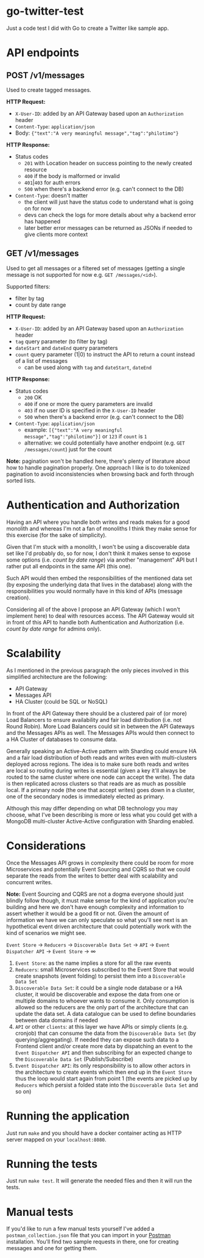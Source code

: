 # go-twitter-test

Just a code test I did with Go to create a Twitter like sample app.

# API endpoints

## POST /v1/messages

Used to create tagged messages.

**HTTP Request:**
* `X-User-ID`: added by an API Gateway based upon an `Authorization` header
* `Content-Type`: `application/json`
* Body: `{"text":"A very meaningful message","tag":"philotimo"}`

**HTTP Response:**
* Status codes
  * `201` with Location header on success pointing to the newly created resource
  * `400` if the body is malformed or invalid
  * `401`|`403` for auth errors
  * `500` when there's a backend error (e.g. can't connect to the DB)
* `Content-Type`: doesn't matter
  * the client will just have the status code to understand what is going on for now
  * devs can check the logs for more details about why a backend error has happened
  * later better error messages can be returned as JSONs if needed to give clients more context


## GET /v1/messages

Used to get all messages or a filtered set of messages (getting a single message is not supported for now
e.g. `GET /messages/<id>`).

Supported filters:
* filter by tag
* count by date range

**HTTP Request:**
* `X-User-ID`: added by an API Gateway based upon an `Authorization` header
* `tag` query parameter (to filter by tag)
* `dateStart` and `dateEnd` query parameters
* `count` query parameter (1|0) to instruct the API to return a count instead of a list of messages
  * can be used along with `tag` and `dateStart`, `dateEnd`

**HTTP Response:**
* Status codes
  * `200` OK
  * `400` if one or more the query parameters are invalid
  * `403` if no user ID is specified in the `X-User-ID` header
  * `500` when there's a backend error (e.g. can't connect to the DB)
* `Content-Type`: `application/json`
  * example: `[{"text":"A very meaningful message","tag":"philotimo"}]` or `123` if `count` is `1`
  * alternative: we could potentially have another endpoint (e.g. `GET /messages/count`) just for the count

**Note:** pagination won't be handled here, there's plenty of literature about how to handle pagination properly.
One approach I like is to do tokenized pagination to avoid inconsistencies when browsing back and forth through 
sorted lists.

# Authentication and Authorization

Having an API where you handle both writes and reads makes for a good monolith and whereas I'm not a fan of
monoliths I think they make sense for this exercise (for the sake of simplicity).

Given that I'm stuck with a monolith, I won't be using a discoverable data set like I'd probably do, so for now,
I don't think it makes sense to expose some options (i.e. *count by date range*) via another "management" API but I 
rather put all endpoints in the same API (this one).

Such API would then embed the responsibilities of the mentioned data set (by exposing the underlying data that
lives in the database) along with the responsibilities you would normally have in this kind of APIs
(message creation).

Considering all of the above I propose an API Gateway (which I won't implement here) to deal with resources access.
The API Gateway would sit in front of this API to handle both Authentication and Authorization 
(i.e. *count by date range* for admins only).

# Scalability

As I mentioned in the previous paragraph the only pieces involved in this simplified architecture are the following:

* API Gateway
* Messages API
* HA Cluster (could be SQL or NoSQL)

In front of the API Gateway there should be a clustered pair of (or more) Load Balancers to ensure availability
and fair load distribution (i.e. not Round Robin). More Load Balancers could sit in between the API Gateways and
the Messages APIs as well. The Messages APIs would then connect to a HA Cluster of databases to consume data.

Generally speaking an Active-Active pattern with Sharding could ensure HA and a fair load distribution of both reads and
writes even with multi-clusters deployed across regions. The idea is to make sure both reads and writes are local so
routing during writes is essential (given a key it'll always be routed to the same cluster where one node can accept
the write). The data is then replicated across clusters so that reads are as much as possible local.
If a primary node (the one that accept writes) goes down in a cluster, one of the secondary nodes is immediately elected
as primary.

Although this may differ depending on what DB technology you may choose, what I've been describing is more or less
what you could get with a MongoDB multi-cluster Active-Active configuration with Sharding enabled.

# Considerations

Once the Messages API grows in complexity there could be room for more Microservices and potentially Event Sourcing
and CQRS so that we could separate the reads from the writes to better deal with scalability and concurrent writes.

**Note:** Event Sourcing and CQRS are not a dogma everyone should just blindly follow though, it must make sense for the 
kind of application you're building and here we don't have enough complexity and information to assert whether it would 
be a good fit or not. Given the amount of information we have we can only speculate so what you'll see next is an
hypothetical event driven architecture that could potentially work with the kind of scenarios we might see.

`Event Store` -> `Reducers` -> `Discoverable Data Set` -> `API` -> `Event Dispatcher API` -> `Event Store` -> ∞

1. `Event Store`: as the name implies a store for all the raw events
2. `Reducers`: small Microservices subscribed to the Event Store that would create snapshots (event folding)
   to persist them into a `Discoverable Data Set`
3. `Discoverable Data Set`: it could be a single node database or a HA cluster, it would be discoverable and
   expose the data from one or multiple domains to whoever wants to consume it. Only consumption is allowed so
   the reducers are the only part of the architecture that can update the data set. A data catalogue can be used
   to define boundaries between data domains if needed
4. `API` or other `clients`: at this layer we have APIs or simply clients (e.g. cronjob) that can consume the data 
   from the `Discoverable Data Set` (by querying/aggregating). If needed they can expose such data to a Frontend 
   client and/or create more data by dispatching an event to the `Event Dispatcher API` and then subscribing for 
   an expected change to the `Discoverable Data Set` (Publish/Subscribe)
5. `Event Dispatcher API`: its only responsibility is to allow other actors in the architecture to create events which
   then end up in the `Event Store` thus the loop would start again from point 1 (the events are picked up by `Reducers` 
   which persist a folded state into the `Discoverable Data Set` and so on)

# Running the application

Just run `make` and you should have a docker container acting as HTTP server mapped on your `localhost:8080`.

# Running the tests

Just run `make test`. It will generate the needed files and then it will run the tests.

# Manual tests

If you'd like to run a few manual tests yourself I've added a `postman_collection.json` file that you can import in
your [Postman](https://www.getpostman.com) installation. You'll find two sample requests in there, one for creating
messages and one for getting them.
